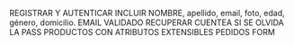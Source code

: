 REGISTRAR Y AUTENTICAR 
INCLUIR NOMBRE, apellido, email, foto, edad, género, domicilio.
EMAIL VALIDADO 
RECUPERAR CUENTEA SI SE OLVIDA LA PASS 
PRODUCTOS CON ATRIBUTOS EXTENSIBLES 
PEDIDOS FORM